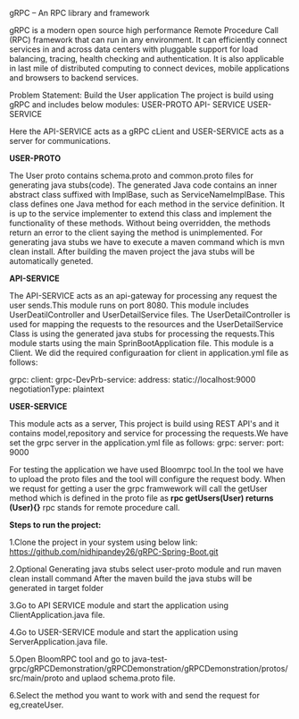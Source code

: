 gRPC – An RPC library and framework

gRPC is a modern open source high performance Remote Procedure Call (RPC) framework that can run in any environment. It can efficiently connect services in and across data centers with pluggable support for load balancing, tracing, health checking and authentication. It is also applicable in last mile of distributed computing to connect devices, mobile applications and browsers to backend services.

Problem Statement: Build the User application
The project is build using gRPC and includes below modules:
 USER-PROTO
 API- SERVICE 
 USER-SERVICE 
 
 
 Here the API-SERVICE acts as a gRPC cLient and USER-SERVICE acts as a server for communications.
 
**USER-PROTO**
 
 The User proto contains schema.proto and common.proto files for generating java stubs(code). The generated Java code contains an inner abstract class suffixed with ImplBase, such as ServiceNameImplBase. This class defines one Java method for each method in the service definition. It is up to the service implementer to extend this class and implement the functionality of these methods. Without being overridden, the methods return an error to the client saying the method is unimplemented.
For generating java stubs we have to execute a maven command which is mvn clean install. After building the maven project the java stubs will be automatically geneted.


**API-SERVICE**

The API-SERVICE acts as an api-gateway for processing any request the user sends.This module runs on port 8080.
This module includes UserDeatilController and UserDetailService files. The UserDetailController is used for mapping the requests to the resources and the UserDetailService Class is using the generated java stubs for processing the requests.This module starts using the main SprinBootApplication file.
This module is a Client. We did the required configuraation for client in application.yml file as follows:

grpc:
  client:
    grpc-DevPrb-service:
      address: static://localhost:9000
      negotiationType: plaintext
      

**USER-SERVICE**

This module acts as a server, This project is build using REST API's and it contains model,repository and service for processing the requests.We have set the grpc server in the application.yml file as follows:
grpc:
  server:
    port: 9000


For testing the application we have used Bloomrpc tool.In the tool we have to upload the proto files and the tool will configure the request body.
When we requst for getting a user the grpc framwework will call the getUser method which is defined in the proto file as **rpc getUsers(User) returns (User){}**
rpc  stands for remote procedure call.

**Steps to run the project:**

1.Clone the project in your system using below link:
https://github.com/nidhipandey26/gRPC-Spring-Boot.git

2.Optional Generating java stubs
	select user-proto module and run maven clean install command 
	After the maven build the java stubs will be generated in target folder
	
3.Go to API SERVICE module and start the application using ClientApplication.java file.

4.Go to USER-SERVICE module and start the application using ServerApplication.java file.

5.Open BloomRPC tool and go to java-test-grpc/gRPCDemonstration/gRPCDemonstration/gRPCDemonstration/protos/src/main/proto and uplaod schema.proto file.


6.Select the method you want to work with and send the request for eg,createUser.




 

